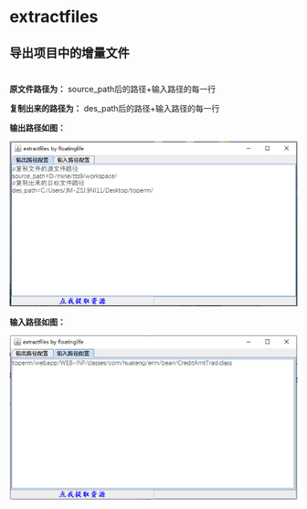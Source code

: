 # extractfiles

## 导出项目中的增量文件 ##

#  #

**原文件路径为：**
source_path后的路径+输入路径的每一行

**复制出来的路径为：**
des_path后的路径+输入路径的每一行

**输出路径如图：**

![](https://github.com/flashylife/extractfiles/blob/fa8f29e2174f957d4c36d1976764feca49cde229/img/readme/output.PNG)


**输入路径如图：**

![](https://github.com/flashylife/extractfiles/blob/fa8f29e2174f957d4c36d1976764feca49cde229/img/readme/input.PNG)